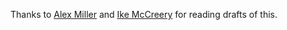 Thanks to [Alex Miller](http://www.rattyduck.com/) and [Ike McCreery](http://blog.robotswithhearts.org/) for reading drafts of this.
